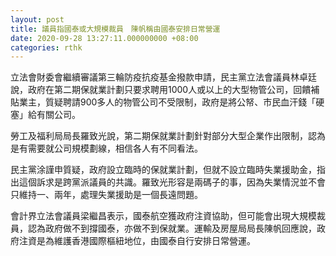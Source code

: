 ```yaml
---
layout: post
title: 議員指國泰或大規模裁員　陳帆稱由國泰安排日常營運
date: 2020-09-28 13:27:11.000000000 +08:00
categories: rthk
---
```


立法會財委會繼續審議第三輪防疫抗疫基金撥款申請，民主黨立法會議員林卓廷說，政府在第二期保就業計劃只要求聘用1000人或以上的大型物管公司，回饋補貼業主，質疑聘請900多人的物管公司不受限制，政府是將公帑、市民血汗錢「硬塞」給有關公司。

勞工及福利局局長羅致光說，第二期保就業計劃針對部分大型企業作出限制，認為是有需要就公司規模劃線，相信各人有不同看法。

民主黨涂謹申質疑，政府設立臨時的保就業計劃，但就不設立臨時失業援助金，指出這個訴求是跨黨派議員的共識。羅致光形容是兩碼子的事，因為失業情況並不會只維持一、兩年，處理失業援助是一個長遠問題。

會計界立法會議員梁繼昌表示，國泰航空獲政府注資協助，但可能會出現大規模裁員，認為政府做不到撐國泰，亦做不到保就業。運輸及房屋局局長陳帆回應說，政府注資是為維護香港國際樞紐地位，由國泰自行安排日常營運。
